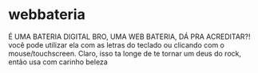 # webbateria
É UMA BATERIA DIGITAL BRO, UMA WEB BATERIA, DÁ PRA ACREDITAR?! você pode utilizar ela com as letras do teclado ou clicando com o mouse/touchscreen. Claro, isso ta longe de te tornar um deus do rock, então usa com carinho beleza
